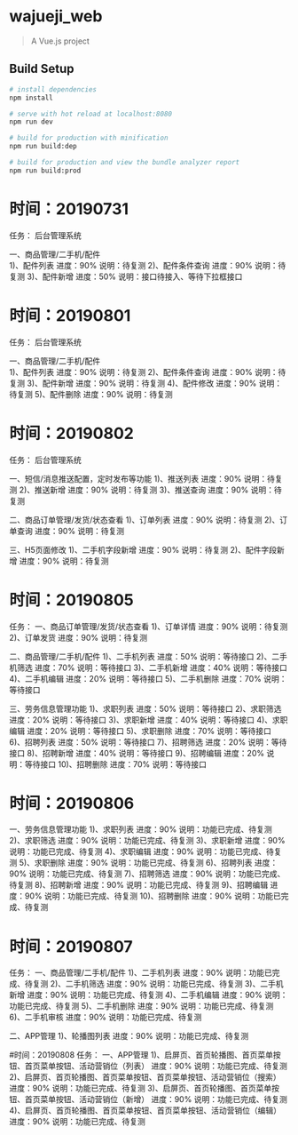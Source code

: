 # wajueji_web

> A Vue.js project

## Build Setup

``` bash
# install dependencies
npm install

# serve with hot reload at localhost:8080
npm run dev

# build for production with minification
npm run build:dep

# build for production and view the bundle analyzer report
npm run build:prod
```

# 时间：20190731
任务：
后台管理系统

一、商品管理/二手机/配件          
1)、配件列表                     进度：90%   说明：待复测
2)、配件条件查询                 进度：90%   说明：待复测
3)、配件新增                     进度：50%   说明：接口待接入、等待下拉框接口

# 时间：20190801
任务：
后台管理系统

一、商品管理/二手机/配件          
1)、配件列表                     进度：90%   说明：待复测
2)、配件条件查询                 进度：90%   说明：待复测
3)、配件新增                     进度：90%   说明：待复测
4)、配件修改			 进度：90%   说明：待复测
5)、配件删除			 进度：90%   说明：待复测

# 时间：20190802
任务：
后台管理系统

一、短信/消息推送配置，定时发布等功能
1)、推送列表                     进度：90%   说明：待复测
2)、推送新增                     进度：90%   说明：待复测
3)、推送查询                     进度：90%   说明：待复测

二、商品订单管理/发货/状态查看
1)、订单列表                     进度：90%   说明：待复测
2)、订单查询                     进度：90%   说明：待复测

三、H5页面修改
1)、二手机字段新增                   进度：90%   说明：待复测
2)、配件字段新增                     进度：90%   说明：待复测

# 时间：20190805
任务：
一、商品订单管理/发货/状态查看
1)、订单详情                      进度：90%   说明：待复测
2)、订单发货                      进度：90%   说明：待复测

二、商品管理/二手机/配件
1)、二手机列表                    进度：50%   说明：等待接口
2)、二手机筛选                    进度：70%   说明：等待接口
3)、二手机新增                    进度：40%   说明：等待接口
4)、二手机编辑                    进度：20%   说明：等待接口
5)、二手机删除                    进度：70%   说明：等待接口

三、劳务信息管理功能
1)、求职列表                    进度：50%   说明：等待接口
2)、求职筛选                    进度：20%   说明：等待接口
3)、求职新增                    进度：40%   说明：等待接口
4)、求职编辑                    进度：20%   说明：等待接口
5)、求职删除                    进度：70%   说明：等待接口
6)、招聘列表                    进度：50%   说明：等待接口
7)、招聘筛选                    进度：20%   说明：等待接口
8)、招聘新增                    进度：40%   说明：等待接口
9)、招聘编辑                    进度：20%   说明：等待接口
10)、招聘删除                   进度：70%   说明：等待接口

# 时间：20190806
一、劳务信息管理功能
1)、求职列表                    进度：90%   说明：功能已完成、待复测
2)、求职筛选                    进度：90%   说明：功能已完成、待复测
3)、求职新增                    进度：90%   说明：功能已完成、待复测
4)、求职编辑                    进度：90%   说明：功能已完成、待复测
5)、求职删除                    进度：90%   说明：功能已完成、待复测
6)、招聘列表                    进度：90%   说明：功能已完成、待复测
7)、招聘筛选                    进度：90%   说明：功能已完成、待复测
8)、招聘新增                    进度：90%   说明：功能已完成、待复测
9)、招聘编辑                    进度：90%   说明：功能已完成、待复测
10)、招聘删除                   进度：90%   说明：功能已完成、待复测

# 时间：20190807
任务：
一、商品管理/二手机/配件
1)、二手机列表                    进度：90%   说明：功能已完成、待复测
2)、二手机筛选                    进度：90%   说明：功能已完成、待复测
3)、二手机新增                    进度：90%   说明：功能已完成、待复测
4)、二手机编辑                    进度：90%   说明：功能已完成、待复测
5)、二手机删除                    进度：90%   说明：功能已完成、待复测
6)、二手机审核                    进度：90%   说明：功能已完成、待复测

二、APP管理
1)、轮播图列表                    进度：90%   说明：功能已完成、待复测


#时间：20190808
任务：
一、APP管理
1)、启屏页、首页轮播图、首页菜单按钮、首页菜单按钮、活动营销位（列表）                    进度：90%   说明：功能已完成、待复测
2)、启屏页、首页轮播图、首页菜单按钮、首页菜单按钮、活动营销位（搜索）                    进度：90%   说明：功能已完成、待复测
3)、启屏页、首页轮播图、首页菜单按钮、首页菜单按钮、活动营销位（新增）                    进度：90%   说明：功能已完成、待复测
4)、启屏页、首页轮播图、首页菜单按钮、首页菜单按钮、活动营销位（编辑）                    进度：90%   说明：功能已完成、待复测